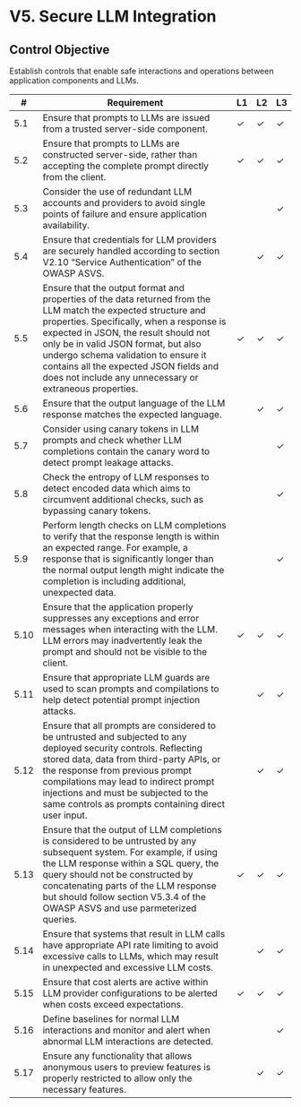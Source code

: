 # V5. Secure LLM Integration

## Control Objective
Establish controls that enable safe interactions and operations between application components and LLMs. 

| # | Requirement | L1 | L2 | L3 |
| - | ---------- | -- | -- | -- |
| 5.1 | Ensure that prompts to LLMs are issued from a trusted server-side component. | ✓ | ✓ | ✓ |
| 5.2 | Ensure that prompts to LLMs are constructed server-side, rather than accepting the complete prompt directly from the client. | ✓ | ✓ | ✓ |
| 5.3 | Consider the use of redundant LLM accounts and providers to avoid single points of failure and ensure application availability. |      |      | ✓ |
| 5.4 | Ensure that credentials for LLM providers are securely handled according to section V2.10 “Service Authentication” of the OWASP ASVS. |      | ✓ | ✓ |
| 5.5 | Ensure that the output format and properties of the data returned from the LLM match the expected structure and properties. Specifically, when a response is expected in JSON, the result should not only be in valid JSON format, but also undergo schema validation to ensure it contains all the expected JSON fields and does not include any unnecessary or extraneous properties. | ✓ | ✓ | ✓ |
| 5.6 | Ensure that the output language of the LLM response matches the expected language. |      | ✓ | ✓ |
| 5.7 | Consider using canary tokens in LLM prompts and check whether LLM completions contain the canary word to detect prompt leakage attacks. |      |      | ✓ |
| 5.8 | Check the entropy of LLM responses to detect encoded data which aims to circumvent additional checks, such as bypassing canary tokens. |      |      | ✓ |
| 5.9 | Perform length checks on LLM completions to verify that the response length is within an expected range. For example, a response that is significantly longer than the normal output length might indicate the completion is including additional, unexpected data. |      |      | ✓ |
| 5.10 | Ensure that the application properly suppresses any exceptions and error messages when interacting with the LLM. LLM errors may inadvertently leak the prompt and should not be visible to the client. | ✓ | ✓ | ✓ |
| 5.11 | Ensure that appropriate LLM guards are used to scan prompts and compilations to help detect potential prompt injection attacks. |      | ✓ | ✓ |
| 5.12 | Ensure that all prompts are considered to be untrusted and subjected to any deployed security controls. Reflecting stored data, data from third-party APIs, or the response from previous prompt compilations may lead to indirect prompt injections and must be subjected to the same controls as prompts containing direct user input. |      | ✓ | ✓ |
| 5.13 | Ensure that the output of LLM completions is considered to be untrusted by any subsequent system. For example, if using the LLM response within a SQL query, the query should not be constructed by concatenating parts of the LLM response but should follow section V5.3.4 of the OWASP ASVS and use parmeterized queries. | ✓ | ✓ | ✓ |
| 5.14 | Ensure that systems that result in LLM calls have appropriate API rate limiting to avoid excessive calls to LLMs, which may result in unexpected and excessive LLM costs. |      | ✓ | ✓ |
| 5.15 | Ensure that cost alerts are active within LLM provider configurations to be alerted when costs exceed expectations. | ✓ | ✓ | ✓ |
| 5.16 | Define baselines for normal LLM interactions and monitor and alert when abnormal LLM interactions are detected.  |      |      | ✓ |
| 5.17 | Ensure any functionality that allows anonymous users to preview features is properly restricted to allow only the necessary features. |      | ✓ | ✓ |
